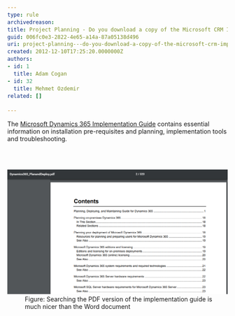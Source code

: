 ```yaml
---
type: rule
archivedreason: 
title: Project Planning - Do you download a copy of the Microsoft CRM Implementation Guide?
guid: 006fc0e3-2822-4e65-a14a-87a05138d496
uri: project-planning---do-you-download-a-copy-of-the-microsoft-crm-implementation-guide
created: 2012-12-10T17:25:20.0000000Z
authors:
- id: 1
  title: Adam Cogan
- id: 32
  title: Mehmet Ozdemir
related: []

---
```



<p class="ssw15-rteElement-P">The <a href="https://www.microsoft.com/en-us/download/details.aspx?id=50039%22%20%5co%20%22https://www.microsoft.com/en-us/download/details.aspx?id=50039">Microsoft Dynamics 365 Implementation Guide</a> contains essential information on installation pre-requisites and planning, implementation tools and troubleshooting.​<br></p>
                
<br><excerpt class='endintro'></excerpt><br>
<dl class="image"><dt><img src="microsoft-dynamics-365-implementation-guide-screenshot-contents.png" alt="microsoft-dynamics-365-implementation-guide-screenshot-contents.png" style="width:750px;" /></dt><dd>Figure: Searching the PDF version of the implementation guide is much nicer than the Word document</dd></dl>​<br>


